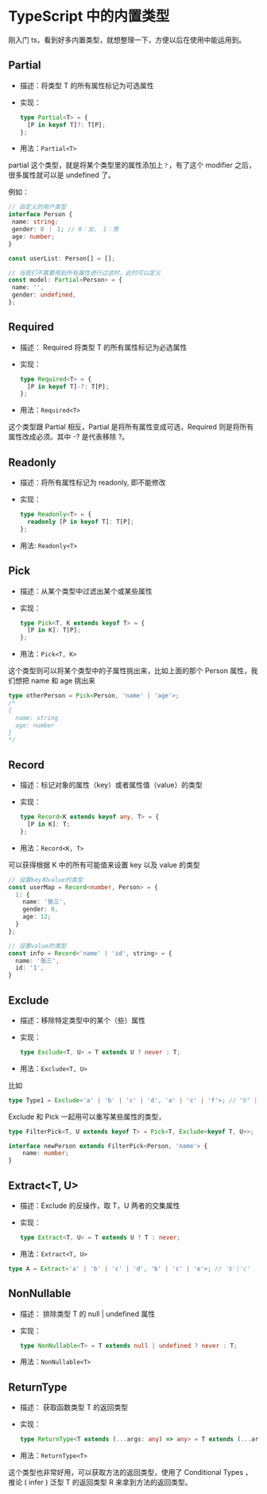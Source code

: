 # TypeScript 中的内置类型

刚入门 ts，看到好多内置类型，就想整理一下，方便以后在使用中能运用到。

## Partial

- 描述：将类型 T 的所有属性标记为可选属性
- 实现：

  ```ts
  type Partial<T> = {
  	[P in keyof T]?: T[P];
  };
  ```

- 用法：`Partial<T>`

partial 这个类型，就是将某个类型里的属性添加上`？`，有了这个 modifier 之后，很多属性就可以是 undefined 了。

例如：

```ts
// 自定义的用户类型
interface Person {
 name: string;
 gender: 0 ｜ 1; // 0：女， 1：男
 age: number;
}

const userList: Person[] = [];

// 当我们不需要用到所有属性进行过滤时，此时可以定义
const model: Partial<Person> = {
 name: '',
 gender: undefined,
};
```

## Required

- 描述： Required 将类型 T 的所有属性标记为必选属性
- 实现：

  ```ts
  type Required<T> = {
  	[P in keyof T]-?: T[P];
  };
  ```

- 用法：`Required<T>`

这个类型跟 Partial 相反，Partial 是将所有属性变成可选，Required 则是将所有属性改成必须。其中 -? 是代表移除 ?。

## Readonly

- 描述：将所有属性标记为 readonly, 即不能修改
- 实现：

  ```ts
  type Readonly<T> = {
  	readonly [P in keyof T]: T[P];
  };
  ```

- 用法: `Readonly<T>`

## Pick

- 描述：从某个类型中过滤出某个或某些属性
- 实现：

  ```ts
  type Pick<T, K extends keyof T> = {
  	[P in K]: T[P];
  };
  ```

- 用法：`Pick<T, K>`

这个类型则可以将某个类型中的子属性挑出来，比如上面的那个 Person 属性，我们想把 name 和 age 挑出来

```ts
type otherPerson = Pick<Person, 'name' | 'age'>;
/*
{
  name: string
  age: number
}
*/
```

## Record

- 描述：标记对象的属性（key）或者属性值（value）的类型
- 实现：

  ```ts
  type Record<K extends keyof any, T> = {
  	[P in K]: T;
  };
  ```

- 用法：`Record<K, T>`

可以获得根据 K 中的所有可能值来设置 key 以及 value 的类型

```ts
// 设置key和value的类型
const userMap = Record<number, Person> = {
  1: {
    name: '张三',
    gender: 0,
    age: 12;
  }
};

// 设置value的类型
const info = Record<'name' | 'id', string> = {
  name: '张三',
  id: '1',
}
```

## Exclude

- 描述：移除特定类型中的某个（些）属性
- 实现：

  ```ts
  type Exclude<T, U> = T extends U ? never : T;
  ```

- 用法：`Exclude<T, U>`

比如

```ts
type Type1 = Exclude<'a' | 'b' | 'c' | 'd', 'a' | 'c' | 'f'>; // "b" | "d"
```

Exclude 和 Pick 一起用可以重写某些属性的类型，

```ts
type FilterPick<T, U extends keyof T> = Pick<T, Exclude<keyof T, U>>;

interface newPerson extends FilterPick<Person, 'name'> {
	name: number;
}
```

## Extract<T, U>

- 描述：Exclude 的反操作，取 T，U 两者的交集属性
- 实现：

  ```ts
  type Extract<T, U> = T extends U ? T : never;
  ```

- 用法：`Extract<T, U>`

```ts
type A = Extract<'a' | 'b' | 'c' | 'd', 'b' | 'c' | 'e'>; // 'b'|'c'
```

## NonNullable

- 描述： 排除类型 T 的 null | undefined 属性
- 实现：

  ```ts
  type NonNullable<T> = T extends null | undefined ? never : T;
  ```

- 用法：`NonNullable<T>`

## ReturnType

- 描述： 获取函数类型 T 的返回类型
- 实现：

  ```ts
  type ReturnType<T extends (...args: any) => any> = T extends (...args: any) => infer R ? R : any;
  ```

- 用法：`ReturnType<T>`

这个类型也非常好用，可以获取方法的返回类型，使用了 Conditional Types ，推论 ( infer ) 泛型 T 的返回类型 R 来拿到方法的返回类型。
